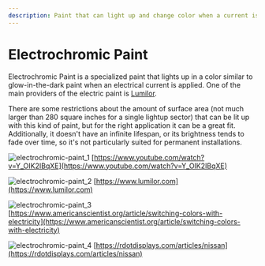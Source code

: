 ```yaml
---
description: Paint that can light up and change color when a current is applied to it.
---
```


# Electrochromic Paint

Electrochromic Paint is a specialized paint that lights up in a color similar to glow-in-the-dark paint when an electrical current is applied. One of the main providers of the electric paint is [Lumilor](https://www.lumilor.com).&#x20;

There are some restrictions about the amount of surface area (not much larger than 280 square inches for a single lightup sector) that can be lit up with this kind of paint, but for the right application it can be a great fit. Additionally, it doesn't have an infinite lifespan, or its brightness tends to fade over time, so it's not particularly suited for permanent installations.

![electrochromic-paint_1](../../video_embed_images/electrochromic-paint_1.jpg) [https://www.youtube.com/watch?v=Y_OIK2IBqXE](https://www.youtube.com/watch?v=Y_OIK2IBqXE)

![electrochromic-paint_2](../../video_embed_images/electrochromic-paint_2.jpg) [https://www.lumilor.com](https://www.lumilor.com)

![electrochromic-paint_3](../../video_embed_images/electrochromic-paint_3.jpg) [https://www.americanscientist.org/article/switching-colors-with-electricity](https://www.americanscientist.org/article/switching-colors-with-electricity)

![electrochromic-paint_4](../../video_embed_images/electrochromic-paint_4.jpg) [https://rdotdisplays.com/articles/nissan](https://rdotdisplays.com/articles/nissan)
